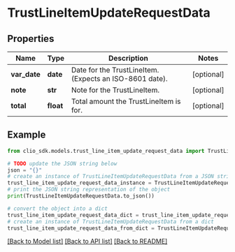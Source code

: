 # TrustLineItemUpdateRequestData


## Properties

Name | Type | Description | Notes
------------ | ------------- | ------------- | -------------
**var_date** | **date** | Date for the TrustLineItem. (Expects an ISO-8601 date). | [optional] 
**note** | **str** | Note for the TrustLineItem. | [optional] 
**total** | **float** | Total amount the TrustLineItem is for. | [optional] 

## Example

```python
from clio_sdk.models.trust_line_item_update_request_data import TrustLineItemUpdateRequestData

# TODO update the JSON string below
json = "{}"
# create an instance of TrustLineItemUpdateRequestData from a JSON string
trust_line_item_update_request_data_instance = TrustLineItemUpdateRequestData.from_json(json)
# print the JSON string representation of the object
print(TrustLineItemUpdateRequestData.to_json())

# convert the object into a dict
trust_line_item_update_request_data_dict = trust_line_item_update_request_data_instance.to_dict()
# create an instance of TrustLineItemUpdateRequestData from a dict
trust_line_item_update_request_data_from_dict = TrustLineItemUpdateRequestData.from_dict(trust_line_item_update_request_data_dict)
```
[[Back to Model list]](../README.md#documentation-for-models) [[Back to API list]](../README.md#documentation-for-api-endpoints) [[Back to README]](../README.md)



